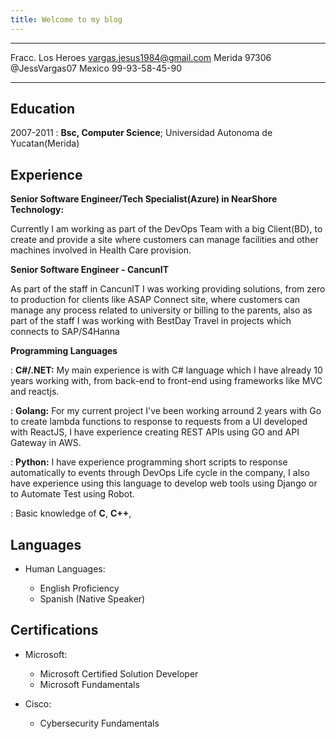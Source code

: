 ```yaml
---
title: Welcome to my blog
---
```


-------------------     ----------------------------
Fracc. Los Heroes         vargas.jesus1984@gmail.com
Merida 97306                          @JessVargas07
Mexico                               99-93-58-45-90
-------------------     ----------------------------

Education
---------

2007-2011 
:   **Bsc, Computer Science**; Universidad Autonoma de Yucatan(Merida)


Experience
----------

**Senior Software Engineer/Tech Specialist(Azure) in NearShore Technology:**

Currently I am working as part of the DevOps Team with a big Client(BD), 
to create and provide a site where customers can manage facilities and 
other machines involved in Health Care provision.

**Senior Software Engineer - CancunIT**

As part of the staff in CancunIT I was working providing solutions,
from zero to production for clients like ASAP Connect site, where 
customers can manage any process related to university or billing 
to the parents, also as part of the staff I was working with BestDay
Travel in projects which connects to SAP/S4Hanna




**Programming Languages**

:   **C#/.NET:** My main experience is with C# language which I have already 10 years working with,
    from back-end to front-end using frameworks like MVC and reactjs.

:   **Golang:** For my current project I've been working arround 2 years 
    with Go to create lambda functions to response to requests from a UI
    developed with ReactJS, I have experience creating REST APIs using 
    GO and API Gateway in AWS. 

:   **Python:** I have experience programming short scripts to response 
    automatically to events through DevOps Life cycle in the company, 
    I also have experience using this language to develop web tools using
    Django or to Automate Test using Robot.

:   Basic knowledge of **C**, **C++**, 

[ref]: https://github.com/jesus-vargas-c

Languages
----------------------------------------

* Human Languages:

     * English Proficiency
     * Spanish (Native Speaker)


Certifications
----------------------------------------

* Microsoft:

     * Microsoft Certified Solution Developer
     * Microsoft Fundamentals

* Cisco: 
     * Cybersecurity Fundamentals